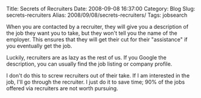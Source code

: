 Title: Secrets of Recruiters
Date: 2008-09-08 16:37:00
Category: Blog
Slug: secrets-recruiters
Alias: 2008/09/08/secrets-recruiters/
Tags: jobsearch


<p>
When you are contacted by a recruiter, they will give you a description of the job they want you to take, but they won't tell you the name of the employer.  This ensures that they will get their cut for their "assistance" if you eventually get the job.
</p>
<p>
Luckily, recruiters are as lazy as the rest of us.  If you Google the description, you can usually find the job listing or company profile.
</p>
<p>
I don't do this to screw recruiters out of their take.  If I am interested in the job, I'll go through the recruiter.  I just do it to save time; 90% of the jobs offered via recruiters are not worth pursuing.
</p>
